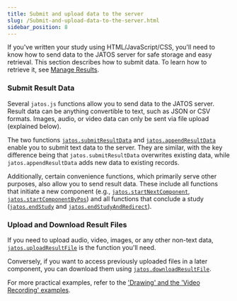 ```yaml
---
title: Submit and upload data to the server 
slug: /Submit-and-upload-data-to-the-server.html
sidebar_position: 8
---
```


If you've written your study using HTML/JavaScript/CSS, you'll need to know how to send data to the JATOS server for safe storage and easy retrieval. This section describes how to submit data. To learn how to retrieve it, see [Manage Results](Manage-Results.html).

### Submit Result Data

Several `jatos.js` functions allow you to send data to the JATOS server. Result data can be anything convertible to text, such as JSON or CSV formats. Images, audio, or video data can only be sent via file upload (explained below).

The two functions [`jatos.submitResultData`](jatos.js-Reference.html#jatossubmitresultdata) and [`jatos.appendResultData`](jatos.js-Reference.html#jatosappendresultdata) enable you to submit text data to the server. They are similar, with the key difference being that `jatos.submitResultData` overwrites existing data, while `jatos.appendResultData` adds new data to existing records.

Additionally, certain convenience functions, which primarily serve other purposes, also allow you to send result data. These include all functions that initiate a new component (e.g., [`jatos.startNextComponent`](jatos.js-Reference.html#jatosstartnextcomponent), [`jatos.startComponentByPos`](jatos.js-Reference.html#jatosstartcomponentbypos)) and all functions that conclude a study ([`jatos.endStudy`](jatos.js-Reference.html#jatosendstudy) and [`jatos.endStudyAndRedirect`](jatos.js-Reference.html#jatosendstudyandredirect)).

### Upload and Download Result Files

If you need to upload audio, video, images, or any other non-text data, [`jatos.uploadResultFile`](jatos.js-Reference.html#jatosuploadresultfile) is the function you'll need.

Conversely, if you want to access previously uploaded files in a later component, you can download them using [`jatos.downloadResultFile`](jatos.js-Reference.html#jatosdownloadresultfile).

For more practical examples, refer to the ['Drawing' and the 'Video Recording' examples](/Example-Studies).